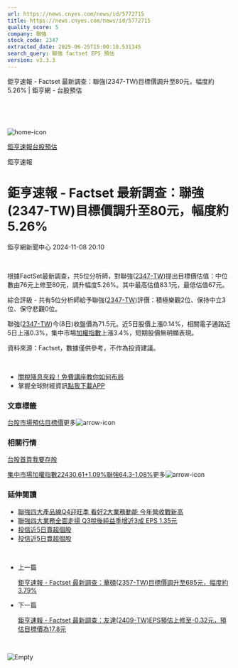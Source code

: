 ```yaml
---
url: https://news.cnyes.com/news/id/5772715
title: https://news.cnyes.com/news/id/5772715
quality_score: 5
company: 聯強
stock_code: 2347
extracted_date: 2025-06-25T15:00:18.531345
search_query: 聯強 factset EPS 預估
version: v3.3.3
---
```


鉅亨速報 - Factset 最新調查：聯強(2347-TW)目標價調升至80元，幅度約5.26% | 鉅亨網 - 台股預估

‌

‌

![home-icon](/assets/icons/breadCrumb/symbol-icon-home.svg)

[鉅亨速報](/news/cat/anue_live)[台股預估](/news/cat/tw_forecast)

鉅亨速報

# 鉅亨速報 - Factset 最新調查：聯強(2347-TW)目標價調升至80元，幅度約5.26%

鉅亨網新聞中心 2024-11-08 20:10

‌

根據FactSet最新調查，共5位分析師，對聯強([2347-TW](https://www.cnyes.com/twstock/2347))提出目標價估值：中位數由76元上修至80元，調升幅度5.26%。其中最高估值83.1元，最低估值67元。

綜合評級 - 共有5位分析師給予聯強([2347-TW](https://www.cnyes.com/twstock/2347))評價：積極樂觀2位、保持中立3位、保守悲觀0位。

聯強([2347-TW](https://www.cnyes.com/twstock/2347))今(8日)收盤價為71.5元。近5日股價上漲0.14%，相關電子通路近5日上漲0.3%，集中市場[加權指數](https://invest.cnyes.com/index/TWS/TSE01)上漲3.4%，短期股價無明顯表現。

資料來源：Factset，數據僅供參考，不作為投資建議。

‌

* [關稅降息夾殺！免費講座教你如何布局](https://www.rsc.com.tw/Cnyes_RSC/SeminarBooking2025InvestmentOutlook.aspx?utm_source=anue&utm_medium=usstocks_end)
* 掌握全球財經資訊[點我下載APP](http://www.cnyes.com/app/?utm_source=mweb&utm_medium=HamMenuBanner&utm_campaign=fixed&utm_content=entr)

### 文章標籤

[台股](https://news.cnyes.com/tag/台股 "台股")[市場預估](https://news.cnyes.com/tag/市場預估 "市場預估")[目標價](https://news.cnyes.com/tag/目標價 "目標價")更多![arrow-icon](/assets/icons/arrows/arrow-down.svg)

### 相關行情

[台股首頁](https://www.cnyes.com/twstock)[我要存股](https://supr.link/8OHaU)

[集中市場加權指數22430.61+1.09%](https://invest.cnyes.com/index/TWS/TSE01)[聯強64.3-1.08%](https://www.cnyes.com/twstock/2347)更多![arrow-icon](/assets/icons/arrows/arrow-down.svg)

### 延伸閱讀

* [聯強四大產品線Q4迎旺季 看好2大業務動能 今年營收戰新高](/news/id/5768762)
* [聯強四大業務全面走揚 Q3稅後純益季增近3成 EPS 1.35元](/news/id/5762343)
* [投信近5日賣超個股](/news/id/5734586)
* [投信近5日賣超個股](/news/id/5732919)

‌

* 上一篇

  [鉅亨速報 - Factset 最新調查：華碩(2357-TW)目標價調升至685元，幅度約3.79%](/news/id/5772927)
* 下一篇

  [鉅亨速報 - Factset 最新調查：友達(2409-TW)EPS預估上修至-0.32元，預估目標價為17.8元](/news/id/5770450)

‌

![Empty](/assets/icons/skeleton/empty-image.svg)

‌